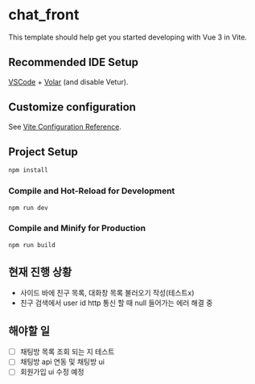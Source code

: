 # chat_front

This template should help get you started developing with Vue 3 in Vite.

## Recommended IDE Setup

[VSCode](https://code.visualstudio.com/) + [Volar](https://marketplace.visualstudio.com/items?itemName=Vue.volar) (and disable Vetur).

## Customize configuration

See [Vite Configuration Reference](https://vite.dev/config/).

## Project Setup

```sh
npm install
```

### Compile and Hot-Reload for Development

```sh
npm run dev
```

### Compile and Minify for Production

```sh
npm run build
```


## 현재 진행 상황

- 사이드 바에 친구 목록, 대화창 목록 불러오기 작성(테스트x)
- 친구 검색에서 user id http 통신 할 때 null 들어가는 에러 해결 중

## 해야할 일

- [ ] 채팅방 목록 조회 되는 지 테스트
- [ ] 채팅방 api 연동 및 채팅방 ui
- [ ] 회원가입 ui 수정 예정

